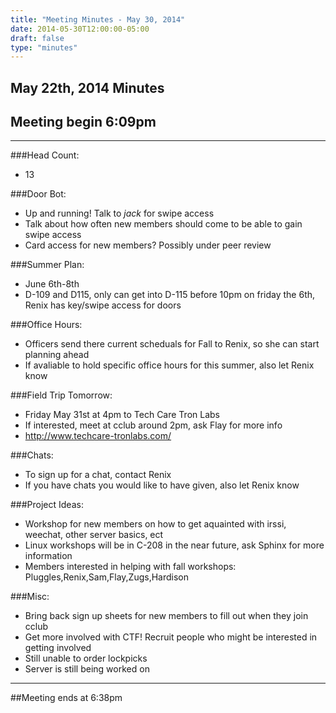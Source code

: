 ```yaml
---
title: "Meeting Minutes - May 30, 2014"
date: 2014-05-30T12:00:00-05:00
draft: false
type: "minutes"
---
```


## May 22th, 2014 Minutes
 
## Meeting begin 6:09pm
 
  - - -
 
###Head Count:
 * 13
 
###Door Bot:
 * Up and running! Talk to _jack_ for swipe access
 * Talk about how often new members should come to be able to gain swipe access
 * Card access for new members? Possibly under peer review
 
###Summer Plan:
 * June 6th-8th
 * D-109 and D115, only can get into D-115 before 10pm on friday the 6th, Renix has key/swipe access for doors
 
###Office Hours:
 * Officers send there current scheduals for Fall to Renix, so she can start planning ahead
 * If avaliable to hold specific office hours for this summer, also let Renix know

###Field Trip Tomorrow:
 * Friday May 31st at 4pm to Tech Care Tron Labs
 * If interested, meet at cclub around 2pm, ask Flay for more info
 * http://www.techcare-tronlabs.com/
 
###Chats:
 * To sign up for a chat, contact Renix
 * If you have chats you would like to have given, also let Renix know
 
###Project Ideas:
 * Workshop for new members on how to get aquainted with irssi, weechat, other server basics, ect
 * Linux workshops will be in C-208 in the near future, ask Sphinx for more information
 * Members interested in helping with fall workshops: Pluggles,Renix,Sam,Flay,Zugs,Hardison

###Misc:
 * Bring back sign up sheets for new members to fill out when they join cclub
 * Get more involved with CTF! Recruit people who might be interested in getting involved
 * Still unable to order lockpicks
 * Server is still being worked on
 
 - - - 
 
##Meeting ends at 6:38pm
